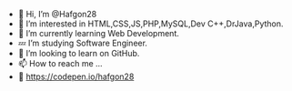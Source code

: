 - 👋 Hi, I’m @Hafgon28
- 👀 I’m interested in HTML,CSS,JS,PHP,MySQL,Dev C++,DrJava,Python.
- 🌱 I’m currently learning Web Development.
- 💤 I’m studying Software Engineer.
- 💞️ I’m looking to learn on GitHub.
- 📫 How to reach me ...
- 🔡 https://codepen.io/hafgon28

<!---
Hafgon28/Hafgon28 is a ✨ special ✨ repository because its `README.md` (this file) appears on your GitHub profile.
You can click the Preview link to take a look at your changes.
--->
